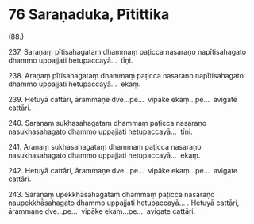 

# 76 Saraṇaduka, Pītittika


(88.)

237\. Saraṇaṃ pītisahagataṃ dhammaṃ paṭicca nasaraṇo napītisahagato dhammo uppajjati hetupaccayā…  tīṇi.

238\. Araṇaṃ pītisahagataṃ dhammaṃ paṭicca nasaraṇo napītisahagato dhammo uppajjati hetupaccayā…  ekaṃ.

239\. Hetuyā cattāri, ārammaṇe dve…pe…  vipāke ekaṃ…pe…  avigate cattāri.

240\. Saraṇaṃ sukhasahagataṃ dhammaṃ paṭicca nasaraṇo nasukhasahagato dhammo uppajjati hetupaccayā…  tīṇi.

241\. Araṇaṃ sukhasahagataṃ dhammaṃ paṭicca nasaraṇo nasukhasahagato dhammo uppajjati hetupaccayā…  ekaṃ.

242\. Hetuyā cattāri, ārammaṇe dve…pe…  vipāke ekaṃ…pe…  avigate cattāri.

243\. Saraṇaṃ upekkhāsahagataṃ dhammaṃ paṭicca nasaraṇo naupekkhāsahagato dhammo uppajjati hetupaccayā… . Hetuyā cattāri, ārammaṇe dve…pe…  vipāke ekaṃ…pe…  avigate cattāri.



